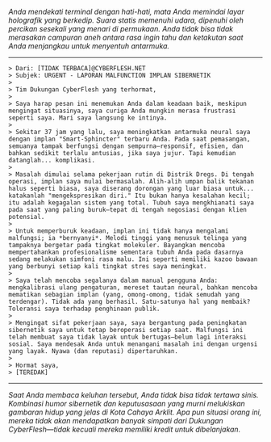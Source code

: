 _Anda mendekati terminal dengan hati-hati, mata Anda memindai layar holografik yang berkedip. Suara statis memenuhi udara, dipenuhi oleh percikan sesekali yang menari di permukaan. Anda tidak bisa tidak merasakan campuran aneh antara rasa ingin tahu dan ketakutan saat Anda menjangkau untuk menyentuh antarmuka._

---

```
> Dari: [TIDAK TERBACA]@CYBERFLESH.NET
> Subjek: URGENT - LAPORAN MALFUNCTION IMPLAN SIBERNETIK
>
> Tim Dukungan CyberFlesh yang terhormat,
>
> Saya harap pesan ini menemukan Anda dalam keadaan baik, meskipun mengingat situasinya, saya curiga Anda mungkin merasa frustrasi seperti saya. Mari saya langsung ke intinya.
>
> Sekitar 37 jam yang lalu, saya meningkatkan antarmuka neural saya dengan implan "Smart-Sphincter" terbaru Anda. Pada saat pemasangan, semuanya tampak berfungsi dengan sempurna—responsif, efisien, dan bahkan sedikit terlalu antusias, jika saya jujur. Tapi kemudian datanglah... komplikasi.
>
> Masalah dimulai selama pekerjaan rutin di Distrik Dregs. Di tengah operasi, implan saya mulai bermasalah. Alih-alih umpan balik tekanan halus seperti biasa, saya diserang dorongan yang luar biasa untuk... katakanlah "mengekspresikan diri." Itu bukan hanya kesalahan kecil; itu adalah kegagalan sistem yang total. Tubuh saya mengkhianati saya pada saat yang paling buruk—tepat di tengah negosiasi dengan klien potensial.
>
> Untuk memperburuk keadaan, implan ini tidak hanya mengalami malfungsi; ia *bernyanyi*. Melodi tinggi yang menusuk telinga yang tampaknya bergetar pada tingkat molekuler. Bayangkan mencoba mempertahankan profesionalisme sementara tubuh Anda pada dasarnya sedang melakukan simfoni rasa malu. Ini seperti memiliki kazoo bawaan yang berbunyi setiap kali tingkat stres saya meningkat.
>
> Saya telah mencoba segalanya dalam manual pengguna Anda: mengkalibrasi ulang pengaturan, mereset tautan neural, bahkan mencoba mematikan sebagian implan (yang, omong-omong, tidak semudah yang terdengar). Tidak ada yang berhasil. Satu-satunya hal yang membaik? Toleransi saya terhadap penghinaan publik.
>
> Mengingat sifat pekerjaan saya, saya bergantung pada peningkatan sibernetik saya untuk tetap beroperasi setiap saat. Malfungsi ini telah membuat saya tidak layak untuk bertugas—belum lagi interaksi sosial. Saya mendesak Anda untuk menangani masalah ini dengan urgensi yang layak. Nyawa (dan reputasi) dipertaruhkan.
>
> Hormat saya,
> [TEREDAK]
```

---

_Saat Anda membaca keluhan tersebut, Anda tidak bisa tidak tertawa sinis. Kombinasi humor sibernetik dan keputusasaan yang murni melukiskan gambaran hidup yang jelas di Kota Cahaya Arklit. Apa pun situasi orang ini, mereka tidak akan mendapatkan banyak simpati dari Dukungan CyberFlesh—tidak kecuali mereka memiliki kredit untuk dibelanjakan._
